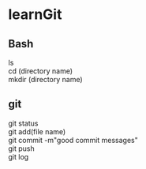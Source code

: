 # learnGit
## Bash
ls<br>
cd (directory name)<br>
mkdir (directory name)<br>

## git
git status<br>
git add(file name)<br>
git commit -m"good commit messages"<br>
git push<br>
git log<br>